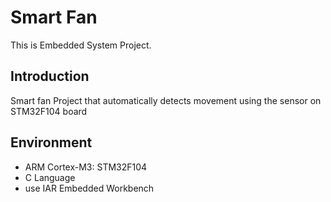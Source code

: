 # Smart Fan
This is Embedded System Project.
## Introduction
Smart fan Project that automatically detects movement using the sensor on STM32F104 board
## Environment
- ARM Cortex-M3: STM32F104
- C Language
- use IAR Embedded Workbench
